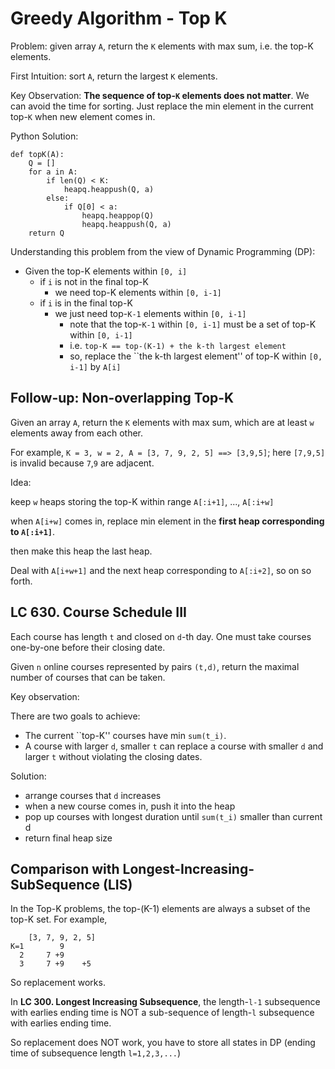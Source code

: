 Greedy Algorithm - Top K
===

Problem: given array `A`, return the `K` elements with max sum, i.e. the top-K elements.

First Intuition: sort `A`, return the largest `K` elements.

Key Observation: **The sequence of top-`K` elements does not matter**. We can avoid the time for sorting. 
Just replace the min element in the current top-`K` when new element comes in.

Python Solution:

```
def topK(A):
    Q = []
    for a in A:
        if len(Q) < K: 
            heapq.heappush(Q, a)
        else:
            if Q[0] < a:
                heapq.heappop(Q)
                heapq.heappush(Q, a)
    return Q
```

Understanding this problem from the view of Dynamic Programming (DP):

* Given the top-K elements within `[0, i]`
    * if `i` is not in the final top-K
        * we need top-K elements within `[0, i-1]`
    * if `i` is in the final top-K 
        * we just need top-`K-1` elements within `[0, i-1]`
            * note that the top-`K-1` within `[0, i-1]` must be a set of top-K within `[0, i-1]`
            * i.e. `top-K == top-(K-1) + the k-th largest element`
            * so, replace the ``the k-th largest element'' of top-K within `[0, i-1]` by `A[i]`

Follow-up: Non-overlapping Top-K
---

Given an array `A`, return the `K` elements with max sum, which are at least `w` elements away from each other.

For example, `K = 3, w = 2, A = [3, 7, 9, 2, 5] ==> [3,9,5]`; here `[7,9,5]` is invalid because `7`,`9` are adjacent. 

Idea: 

keep `w` heaps storing the top-K within range `A[:i+1]`, ..., `A[:i+w]`  

when `A[i+w]` comes in, replace min element in the **first heap corresponding to `A[:i+1]`**.

then make this heap the last heap.

Deal with `A[i+w+1]` and the next heap corresponding to `A[:i+2]`, so on so forth.



LC 630. Course Schedule III
---

Each course has length `t` and closed on `d`-th day. One must take courses one-by-one before their closing date.

Given `n` online courses represented by pairs `(t,d)`, return the maximal number of courses that can be taken.

Key observation: 

There are two goals to achieve:
* The current ``top-K'' courses have min `sum(t_i)`.
* A course with larger `d`, smaller `t` can replace a course with smaller `d` and larger `t` without violating the closing dates.

Solution:
* arrange courses that `d` increases
* when a new course comes in, push it into the heap
* pop up courses with longest duration until `sum(t_i)` smaller than current d
* return final heap size



Comparison with Longest-Increasing-SubSequence (LIS)
---

In the Top-K problems, the top-(K-1) elements are always a subset of the top-K set.
For example,
```
    [3, 7, 9, 2, 5]
K=1        9
  2     7 +9
  3     7 +9    +5
```
So replacement works.


In **LC 300. Longest Increasing Subsequence**, the length-`l-1` subsequence with earlies ending time is NOT a sub-sequence of length-`l` subsequence with earlies ending time.

So replacement does NOT work, you have to store all states in DP (ending time of subsequence length `l=1,2,3,...`)



